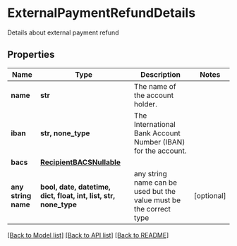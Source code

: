 # ExternalPaymentRefundDetails

Details about external payment refund

## Properties
Name | Type | Description | Notes
------------ | ------------- | ------------- | -------------
**name** | **str** | The name of the account holder. | 
**iban** | **str, none_type** | The International Bank Account Number (IBAN) for the account. | 
**bacs** | [**RecipientBACSNullable**](RecipientBACSNullable.md) |  | 
**any string name** | **bool, date, datetime, dict, float, int, list, str, none_type** | any string name can be used but the value must be the correct type | [optional]

[[Back to Model list]](../README.md#documentation-for-models) [[Back to API list]](../README.md#documentation-for-api-endpoints) [[Back to README]](../README.md)


